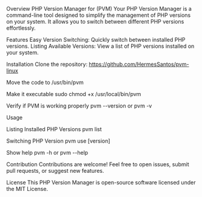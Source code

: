 Overview
PHP Version Manager for  (PVM)
Your PHP Version Manager is a command-line tool designed to simplify the management of PHP versions on your system. It allows you to switch between different PHP versions effortlessly.

Features
Easy Version Switching: Quickly switch between installed PHP versions.
Listing Available Versions: View a list of PHP versions installed on your system.

Installation
Clone the repository:
https://github.com/HermesSantos/pvm-linux

Move the code to /usr/bin/pvm

Make it executable
sudo chmod +x /usr/local/bin/pvm

Verify if PVM is working properly
pvm --version or pvm -v

Usage

Listing Installed PHP Versions
pvm list

Switching PHP Version
pvm use [version]

Show help
pvm -h or pvm --help

Contribution
Contributions are welcome! Feel free to open issues, submit pull requests, or suggest new features.

License
This PHP Version Manager is open-source software licensed under the MIT License.

